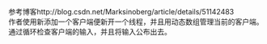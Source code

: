 参考博客http://blog.csdn.net/Marksinoberg/article/details/51142483    
作者使用新添加一个客户端便新开一个线程，并且用动态数组管理当前的客户端。通过循环检查客户端的输入，并且将输入公布出去。
